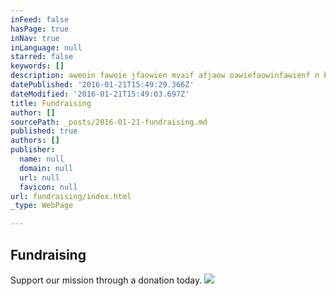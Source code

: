 ```yaml
---
inFeed: false
hasPage: true
inNav: true
inLanguage: null
starred: false
keywords: []
description: aweoin fawoie jfaowien mvaif afjaow oawiefaowinfawienf n baoeirnbaoiebn
datePublished: '2016-01-21T15:49:29.366Z'
dateModified: '2016-01-21T15:49:03.697Z'
title: Fundraising
author: []
sourcePath: _posts/2016-01-21-fundraising.md
published: true
authors: []
publisher:
  name: null
  domain: null
  url: null
  favicon: null
url: fundraising/index.html
_type: WebPage

---
```

## Fundraising

Support our mission through a donation today. ![](https://the-grid-user-content.s3-us-west-2.amazonaws.com/61be5b42-89e3-4731-8e56-4236a16ee7e6.png)